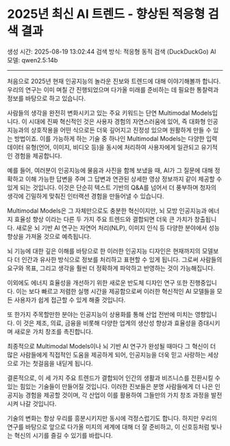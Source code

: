 # 2025년 최신 AI 트렌드 - 향상된 적응형 검색 결과
생성 시간: 2025-08-19 13:02:44
검색 방식: 적응형 동적 검색 (DuckDuckGo)
AI 모델: qwen2.5:14b

---

처음으로 2025년 현재 인공지능의 놀라운 진보와 트렌드에 대해 이야기해볼까 합니다. 우리의 연구는 이미 며칠 간 진행되었으며 다가올 미래를 준비하는 데 필요한 통찰력과 정보를 바탕으로 하고 있습니다.

사람들의 생각을 완전히 변화시키고 있는 주요 키워드는 단연 Multimodal Models입니다. 이 시대에 진짜 혁신적인 것은 사용자 경험의 자연스러움에 있어, 즉 대화형 인공지능과의 상호작용을 어떤 식으로든 더욱 깊어지고 진정성 있으며 원활하게 만들 수 있는 방법이죠. 이를 가능하게 하는 기술 중 하나인 Multimodal Models는 다양한 입력 데이터 유형(언어, 이미지, 비디오 등)을 동시에 처리하여 사용자에게 일관되고 유기적인 경험을 제공합니다.

예를 들어, 여러분이 인공지능에 물음과 사진을 함께 보냈을 때, AI가 그 질문에 대해 정확하고 이해 가능한 답변을 주며 그 답변과 연관된 상세한 영상 정보까지 같이 제공할 수 있게 되는 것입니다. 이것은 단순히 텍스트 기반의 Q&A를 넘어서 더 풍부하며 청자의 생각에 긴밀하게 맞춰진 인터랙션 경험을 만들어낼 수 있습니다.

Multimodal Models은 그 자체만으로도 충분한 혁신이지만, 뇌 모방 인공지능과 에너지 효율성 향상 이라는 다른 두 가지 주요 트렌드와 결합되면 더욱 큰 가치가 창출됩니다. 새로운 뇌 기반 AI 연구는 자연어 처리(NLP), 이미지 인식 등 다양한 분야에서 성능 향상을 가져올 것으로 예측됩니다.

뇌 기능에 대한 깊은 이해를 바탕으로 한 이러한 인공지능 디자인은 현재까지의 모델보다 더 인간과 유사한 방식으로 정보를 처리하고 표현할 수 있게 됩니다. 그로써 사람들의 요구와 목표, 그리고 생각을 훨씬 더 정확하게 파악하고 반영하는 것이 가능해집니다.

이외에도 에너지 효율성을 개선하기 위한 새로운 반도체 디자인 연구 또한 진행중입니다. 이는 보다 빠르고 저렴한 실행 시간을 제공함으로써 이러한 혁신적인 AI 모델들을 모든 사용자가 쉽게 접근할 수 있게 해줄 것입니다.

또 한가지 주목할만한 분야는 인공지능이 상용화를 통해 산업 전반에 미치는 영향입니다. 이 것은 제조, 의료, 금융을 비롯해 다양한 업계의 생산성 향상과 효율성을 증대시키며 새로운 가치 창조를 촉진합니다.

최종적으로 Multimodal Models이나 뇌 기반 AI 연구가 완성될 때마다 그 혁신이 더 많은 사람들에게 직접적인 도움을 제공하게 되어, 인공지능을 더욱 믿고 사랑하는 세상으로 가는 첫걸음을 내딛게 됩니다.

결론적으로, 이 세 가지 주요 트렌드가 결합되어 인간의 생활과 비즈니스를 전환시킬 수 있는 힘있는 기술들이 만들어질 것입니다. 이러한 진보들은 분명 사람들에게 더 나은 인공지능 경험을 제공할 것이며, 각 산업이 이를 활용하여 그들만의 가치 창조 과정을 발전시켜 나갈 것입니다.

기술의 변화는 항상 우리를 흥분시키지만 동시에 걱정스럽기도 합니다. 하지만 우리의 연구를 바탕으로 앞으로 다가올 미지의 세계에 대해 더 잘 준비하고, 이 신호등처럼 빛나는 혁신의 시기를 즐길 수 있기를 바랍니다.